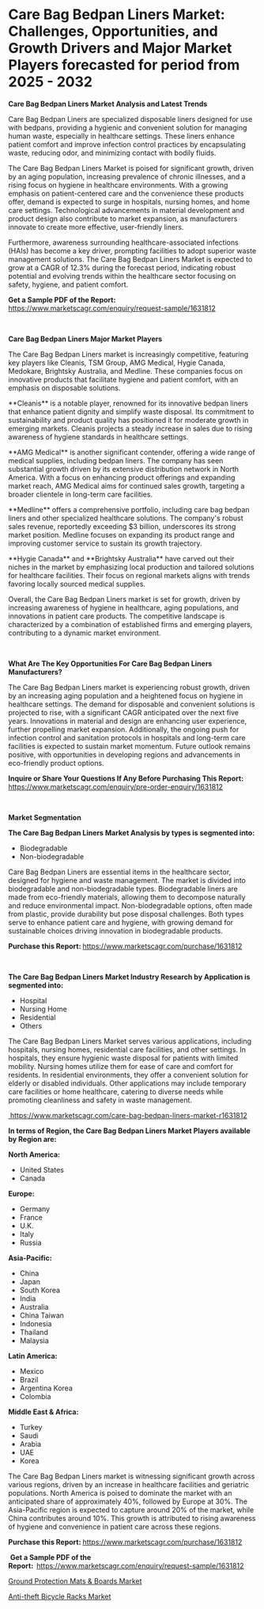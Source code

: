 <p><h1>Care Bag Bedpan Liners Market: Challenges, Opportunities, and Growth Drivers and Major Market Players forecasted for period from 2025 - 2032</h1></p><p><strong>Care Bag Bedpan Liners Market Analysis and Latest Trends</strong></p>
<p><p>Care Bag Bedpan Liners are specialized disposable liners designed for use with bedpans, providing a hygienic and convenient solution for managing human waste, especially in healthcare settings. These liners enhance patient comfort and improve infection control practices by encapsulating waste, reducing odor, and minimizing contact with bodily fluids.</p><p>The Care Bag Bedpan Liners Market is poised for significant growth, driven by an aging population, increasing prevalence of chronic illnesses, and a rising focus on hygiene in healthcare environments. With a growing emphasis on patient-centered care and the convenience these products offer, demand is expected to surge in hospitals, nursing homes, and home care settings. Technological advancements in material development and product design also contribute to market expansion, as manufacturers innovate to create more effective, user-friendly liners.</p><p>Furthermore, awareness surrounding healthcare-associated infections (HAIs) has become a key driver, prompting facilities to adopt superior waste management solutions. The Care Bag Bedpan Liners Market is expected to grow at a CAGR of 12.3% during the forecast period, indicating robust potential and evolving trends within the healthcare sector focusing on safety, hygiene, and patient comfort.</p></p>
<p><strong>Get a Sample PDF of the Report:&nbsp;</strong> <a href="https://www.marketscagr.com/enquiry/request-sample/1631812?utm_campaign=1901&utm_medium=2&utm_source=Github&utm_content=ia&utm_term=29032025&utm_id=care-bag-bedpan-liners">https://www.marketscagr.com/enquiry/request-sample/1631812</a></p>
<p>&nbsp;</p>
<p><strong>Care Bag Bedpan Liners Major Market Players</strong></p>
<p><p>The Care Bag Bedpan Liners market is increasingly competitive, featuring key players like Cleanis, TSM Group, AMG Medical, Hygie Canada, Medokare, Brightsky Australia, and Medline. These companies focus on innovative products that facilitate hygiene and patient comfort, with an emphasis on disposable solutions.</p><p>**Cleanis** is a notable player, renowned for its innovative bedpan liners that enhance patient dignity and simplify waste disposal. Its commitment to sustainability and product quality has positioned it for moderate growth in emerging markets. Cleanis projects a steady increase in sales due to rising awareness of hygiene standards in healthcare settings.</p><p>**AMG Medical** is another significant contender, offering a wide range of medical supplies, including bedpan liners. The company has seen substantial growth driven by its extensive distribution network in North America. With a focus on enhancing product offerings and expanding market reach, AMG Medical aims for continued sales growth, targeting a broader clientele in long-term care facilities.</p><p>**Medline** offers a comprehensive portfolio, including care bag bedpan liners and other specialized healthcare solutions. The company's robust sales revenue, reportedly exceeding $3 billion, underscores its strong market position. Medline focuses on expanding its product range and improving customer service to sustain its growth trajectory.</p><p>**Hygie Canada** and **Brightsky Australia** have carved out their niches in the market by emphasizing local production and tailored solutions for healthcare facilities. Their focus on regional markets aligns with trends favoring locally sourced medical supplies.</p><p>Overall, the Care Bag Bedpan Liners market is set for growth, driven by increasing awareness of hygiene in healthcare, aging populations, and innovations in patient care products. The competitive landscape is characterized by a combination of established firms and emerging players, contributing to a dynamic market environment.</p></p>
<p>&nbsp;</p>
<p><strong>What Are The Key Opportunities For Care Bag Bedpan Liners Manufacturers?</strong></p>
<p><p>The Care Bag Bedpan Liners market is experiencing robust growth, driven by an increasing aging population and a heightened focus on hygiene in healthcare settings. The demand for disposable and convenient solutions is projected to rise, with a significant CAGR anticipated over the next five years. Innovations in material and design are enhancing user experience, further propelling market expansion. Additionally, the ongoing push for infection control and sanitation protocols in hospitals and long-term care facilities is expected to sustain market momentum. Future outlook remains positive, with opportunities in developing regions and advancements in eco-friendly product options.</p></p>
<p><strong>Inquire or Share Your Questions If Any Before Purchasing This Report:</strong> <a href="https://www.marketscagr.com/enquiry/pre-order-enquiry/1631812?utm_campaign=1901&utm_medium=2&utm_source=Github&utm_content=ia&utm_term=29032025&utm_id=care-bag-bedpan-liners">https://www.marketscagr.com/enquiry/pre-order-enquiry/1631812</a></p>
<p>&nbsp;</p>
<p><strong>Market Segmentation</strong></p>
<p><strong>The Care Bag Bedpan Liners Market Analysis by types is segmented into:</strong></p>
<p><ul><li>Biodegradable</li><li>Non-biodegradable</li></ul></p>
<p><p>Care Bag Bedpan Liners are essential items in the healthcare sector, designed for hygiene and waste management. The market is divided into biodegradable and non-biodegradable types. Biodegradable liners are made from eco-friendly materials, allowing them to decompose naturally and reduce environmental impact. Non-biodegradable options, often made from plastic, provide durability but pose disposal challenges. Both types serve to enhance patient care and hygiene, with growing demand for sustainable choices driving innovation in biodegradable products.</p></p>
<p><strong>Purchase this Report:&nbsp;</strong><a href="https://www.marketscagr.com/purchase/1631812?utm_campaign=1901&utm_medium=2&utm_source=Github&utm_content=ia&utm_term=29032025&utm_id=care-bag-bedpan-liners">https://www.marketscagr.com/purchase/1631812</a></p>
<p>&nbsp;</p>
<p><strong>The Care Bag Bedpan Liners Market Industry Research by Application is segmented into:</strong></p>
<p><ul><li>Hospital</li><li>Nursing Home</li><li>Residential</li><li>Others</li></ul></p>
<p><p>The Care Bag Bedpan Liners Market serves various applications, including hospitals, nursing homes, residential care facilities, and other settings. In hospitals, they ensure hygienic waste disposal for patients with limited mobility. Nursing homes utilize them for ease of care and comfort for residents. In residential environments, they offer a convenient solution for elderly or disabled individuals. Other applications may include temporary care facilities or home healthcare, catering to diverse needs while promoting cleanliness and safety in waste management.</p></p>
<p><a href="https://www.marketscagr.com/care-bag-bedpan-liners-market-r1631812?utm_campaign=1901&utm_medium=2&utm_source=Github&utm_content=ia&utm_term=29032025&utm_id=care-bag-bedpan-liners">&nbsp;https://www.marketscagr.com/care-bag-bedpan-liners-market-r1631812</a></p>
<p><strong>In terms of Region, the Care Bag Bedpan Liners Market Players available by Region are:</strong></p>
<p>
    <p> <strong> North America: </strong>
        <ul>
            <li>United States</li>
            <li>Canada</li>
        </ul>
        </p> 
    <p> <strong> Europe: </strong>
        <ul>
            <li>Germany</li>
            <li>France</li>
            <li>U.K.</li>
            <li>Italy</li>
            <li>Russia</li>
        </ul>
        </p> 
    <p> <strong> Asia-Pacific: </strong>
        <ul>
            <li>China</li>
            <li>Japan</li>
            <li>South Korea</li>
            <li>India</li>
            <li>Australia</li>
            <li>China Taiwan</li>
            <li>Indonesia</li>
            <li>Thailand</li>
            <li>Malaysia</li>
        </ul>
        </p> 
    <p> <strong> Latin America: </strong>
        <ul>
            <li>Mexico</li>
            <li>Brazil</li>
            <li>Argentina Korea</li>
            <li>Colombia</li>
        </ul>
        </p> 
    <p> <strong> Middle East & Africa: </strong>
        <ul>
            <li>Turkey</li>
            <li>Saudi</li>
            <li>Arabia</li>
            <li>UAE</li>
            <li>Korea</li>
        </ul>
    </p>
    </p>
<p><p>The Care Bag Bedpan Liners market is witnessing significant growth across various regions, driven by an increase in healthcare facilities and geriatric populations. North America is poised to dominate the market with an anticipated share of approximately 40%, followed by Europe at 30%. The Asia-Pacific region is expected to capture around 20% of the market, while China contributes around 10%. This growth is attributed to rising awareness of hygiene and convenience in patient care across these regions.</p></p>
<p><strong>Purchase this Report: </strong><a href="https://www.marketscagr.com/purchase/1631812?utm_campaign=1901&utm_medium=2&utm_source=Github&utm_content=ia&utm_term=29032025&utm_id=care-bag-bedpan-liners">https://www.marketscagr.com/purchase/1631812</a></p>
<p>&nbsp;<strong>Get a Sample PDF of the Report:&nbsp;&nbsp;</strong><a href="https://www.marketscagr.com/enquiry/request-sample/1631812?utm_campaign=1901&utm_medium=2&utm_source=Github&utm_content=ia&utm_term=29032025&utm_id=care-bag-bedpan-liners">https://www.marketscagr.com/enquiry/request-sample/1631812</a></p>
<p><strong></strong></p>
<p><p><a href="https://github.com/indrystar/Market-Research-Report-List-5/blob/main/ground-protection-mats-boards-market.md?utm_campaign=1901&utm_medium=2&utm_source=Github&utm_content=ia&utm_term=29032025&utm_id=care-bag-bedpan-liners">Ground Protection Mats & Boards Market</a></p><p><a href="https://github.com/AKSHATREPORTPRIME/Market-Research-Report-List-7/blob/main/anti-theft-bicycle-racks-market.md?utm_campaign=1901&utm_medium=2&utm_source=Github&utm_content=ia&utm_term=29032025&utm_id=care-bag-bedpan-liners">Anti-theft Bicycle Racks Market</a></p></p>